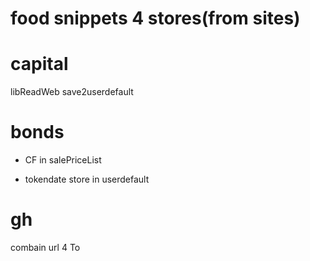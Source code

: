 # food snippets 4 stores(from sites) 
# capital 
libReadWeb save2userdefault
# bonds
- CF in salePriceList

- tokendate store in userdefault
# gh
combain url 4 To
